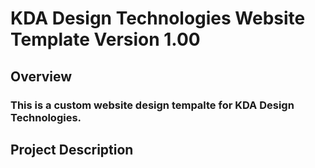 # KDA Design Technologies Website Template Version 1.00

## Overview

### This is a custom website design tempalte for KDA Design Technologies.

## Project Description
